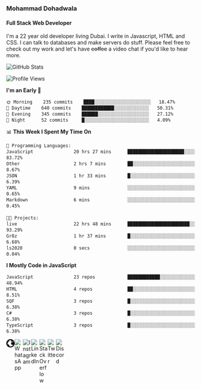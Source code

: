 ### Mohammad Dohadwala

#### Full Stack Web Developer

I'm a 22 year old developer living Dubai. I write in Javascript, HTML and CSS. I can talk to databases and make servers do stuff. Please feel free to check out my work and let's have ~~coffee~~ a video chat if you'd like to hear more.

![GitHub Stats][stats]

<!--START_SECTION:waka-->
![Profile Views](http://img.shields.io/badge/Profile%20Views-2-blue)

**I'm an Early 🐤** 

```text
🌞 Morning    235 commits    ████░░░░░░░░░░░░░░░░░░░░░   18.47% 
🌆 Daytime    640 commits    ████████████░░░░░░░░░░░░░   50.31% 
🌃 Evening    345 commits    ██████░░░░░░░░░░░░░░░░░░░   27.12% 
🌙 Night      52 commits     █░░░░░░░░░░░░░░░░░░░░░░░░   4.09%

```


📊 **This Week I Spent My Time On** 

```text
💬 Programming Languages: 
JavaScript               20 hrs 27 mins      █████████████████████░░░░   83.72% 
Other                    2 hrs 7 mins        ██░░░░░░░░░░░░░░░░░░░░░░░   8.67% 
JSON                     1 hr 33 mins        █░░░░░░░░░░░░░░░░░░░░░░░░   6.39% 
YAML                     9 mins              ░░░░░░░░░░░░░░░░░░░░░░░░░   0.65% 
Markdown                 6 mins              ░░░░░░░░░░░░░░░░░░░░░░░░░   0.45%

🐱‍💻 Projects: 
live                     22 hrs 48 mins      ███████████████████████░░   93.29% 
Gr8z                     1 hr 37 mins        █░░░░░░░░░░░░░░░░░░░░░░░░   6.68% 
ls2020                   0 secs              ░░░░░░░░░░░░░░░░░░░░░░░░░   0.04%

```

**I Mostly Code in JavaScript** 

```text
JavaScript               23 repos            ████████████░░░░░░░░░░░░░   48.94% 
HTML                     4 repos             ██░░░░░░░░░░░░░░░░░░░░░░░   8.51% 
SQF                      3 repos             █░░░░░░░░░░░░░░░░░░░░░░░░   6.38% 
C#                       3 repos             █░░░░░░░░░░░░░░░░░░░░░░░░   6.38% 
TypeScript               3 repos             █░░░░░░░░░░░░░░░░░░░░░░░░   6.38%

```



<!--END_SECTION:waka-->

[<img align="left" alt="dohad.dev" width="22px" src="https://raw.githubusercontent.com/iconic/open-iconic/master/svg/globe.svg" />][website]
[<img align="left" alt="WhatsApp" width="22px" src="https://cdn.jsdelivr.net/npm/simple-icons@v3/icons/whatsapp.svg" />][whatsapp]
[<img align="left" alt="Instagram" width="22px" src="https://cdn.jsdelivr.net/npm/simple-icons@v3/icons/instagram.svg" />][instagram]
[<img align="left" alt="LinkedIn" width="22px" src="https://cdn.jsdelivr.net/npm/simple-icons@v3/icons/linkedin.svg" />][linkedin]
[<img align="left" alt="Stack Overflow" width="22px" src="https://cdn.jsdelivr.net/npm/simple-icons@v3/icons/stackoverflow.svg" />][stackoverflow]
[<img align="left" alt="Twitter" width="22px" src="https://cdn.jsdelivr.net/npm/simple-icons@v3/icons/twitter.svg" />][twitter]
[<img align="left" alt="Discord" width="22px" src="https://cdn.jsdelivr.net/npm/simple-icons@v3/icons/discord.svg" />][discord]

[website]: https://dohad.dev
[whatsapp]: https://wa.me/971552328372
[instagram]: https://www.instagram.com/mohammad.dohad
[linkedin]: https://www.linkedin.com/in/mohammaddohad
[stackoverflow]: https://stackoverflow.com/users/5008677
[twitter]: https://twitter.com/mohammaddohad
[discord]: https://discord.gg/fap7gWy
[stats]: https://github-readme-stats.vercel.app/api?username=Gr8z&show_icons=true&count_private=true&hide_title=true&hide_rank=true
